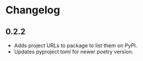 # Changelog

## 0.2.2

 - Adds project URLs to package to list them on PyPI.
 - Updates pyproject.toml for newer poetry version.
